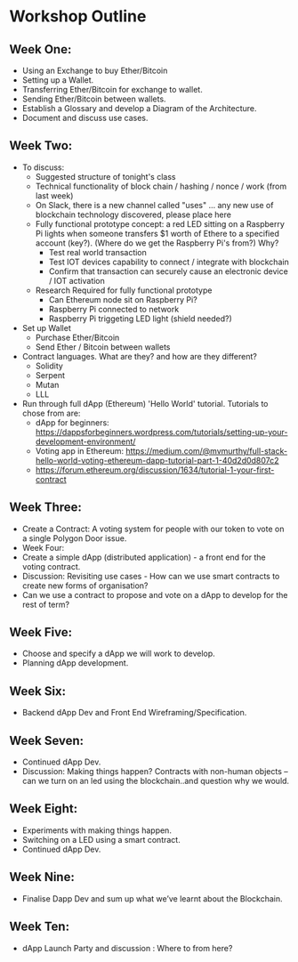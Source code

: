 # Workshop Outline

## Week One:

- Using an Exchange to buy Ether/Bitcoin
- Setting up a Wallet.
- Transferring Ether/Bitcoin for exchange to wallet.
- Sending Ether/Bitcoin between wallets.
- Establish a Glossary and develop a Diagram of the Architecture.
- Document and discuss use cases.

## Week Two:

* To discuss:
  * Suggested structure of tonight's class
  * Technical functionality of block chain / hashing / nonce / work (from last week)
  * On Slack, there is a new channel called "uses" ... any new use of blockchain technology discovered, please place here
  * Fully functional prototype concept: a red LED sitting on a Raspberry Pi lights when someone transfers $1 worth of Ethere to a specified account (key?). (Where do we get the Raspberry Pi's from?) Why?
    * Test real world transaction
    * Test IOT devices capability to connect / integrate with blockchain
    * Confirm that transaction can securely cause an electronic device / IOT activation
  * Research Required for fully functional prototype
    * Can Ethereum node sit on Raspberry Pi?
    * Raspberry Pi connected to network
    * Raspberry Pi triggeting LED light (shield needed?)
* Set up Wallet
  * Purchase Ether/Bitcoin
  * Send Ether / Bitcoin between wallets
* Contract languages. What are they? and how are they different?
  * Solidity
  * Serpent
  * Mutan
  * LLL
* Run through full dApp (Ethereum) 'Hello World' tutorial. Tutorials to chose from are:
  * dApp for beginners: https://dappsforbeginners.wordpress.com/tutorials/setting-up-your-development-environment/
  * Voting app in Ethereum: https://medium.com/@mvmurthy/full-stack-hello-world-voting-ethereum-dapp-tutorial-part-1-40d2d0d807c2
  * https://forum.ethereum.org/discussion/1634/tutorial-1-your-first-contract


## Week Three:

- Create a Contract: A voting system for people with our token to vote on a single Polygon Door issue.
- Week Four:
- Create a simple dApp (distributed application) - a front end for the voting contract.
- Discussion: Revisiting use cases - How can we use smart contracts to create new forms of organisation?
- Can we use a contract to propose and vote on a dApp to develop for the rest of term?

## Week Five:

- Choose and specify a dApp we will work to develop.
- Planning dApp development.

## Week Six:

- Backend dApp Dev and Front End Wireframing/Specification.

## Week Seven:

- Continued dApp Dev.
- Discussion: Making things happen? Contracts with non-human objects – can we turn on an led using the blockchain..and question why we would.

## Week Eight:

- Experiments with making things happen.
- Switching on a LED using a smart contract.
- Continued dApp Dev.

## Week Nine:

- Finalise Dapp Dev and sum up what we’ve learnt about the Blockchain.

## Week Ten:

- dApp Launch Party and discussion : Where to from here?

